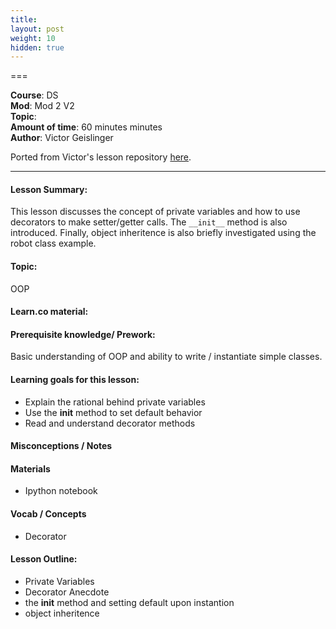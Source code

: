 ```yaml
---
title: 
layout: post
weight: 10
hidden: true
---
```


===


**Course**: DS   <br/>
**Mod**: Mod 2 V2         <br/>
**Topic**:    <br/>
**Amount of time**: 60 minutes  minutes  <br/>
**Author**:   Victor Geislinger

Ported from Victor's lesson repository [here](https://github.com/MrGeislinger/flatiron-school-data-science-curriculum-resources/tree/master/DataEngineering/ObjectOrientedProgramming).


***

#### Lesson Summary:

This lesson discusses the concept of private variables and how to use decorators to make setter/getter calls. The `__init__` method is also introduced. Finally, object inheritence is also briefly investigated using the robot class example.

#### Topic:

OOP

#### Learn.co material:

#### Prerequisite knowledge/ Prework:

Basic understanding of OOP and ability to write / instantiate simple classes.

#### Learning goals for this lesson:

* Explain the rational behind private variables
* Use the __init__ method to set default behavior
* Read and understand decorator methods

#### Misconceptions / Notes


#### Materials
- Ipython notebook

#### Vocab / Concepts 

* Decorator

#### Lesson Outline:

* Private Variables
* Decorator Anecdote
* the __init__ method and setting default upon instantion
* object inheritence
